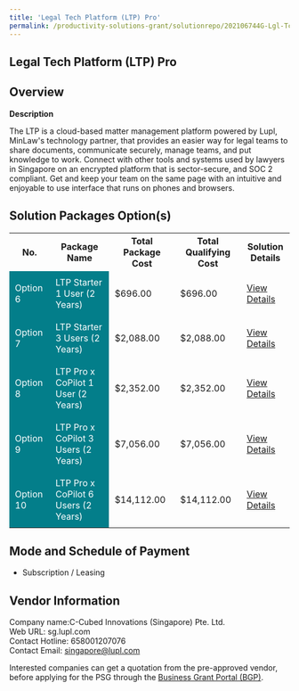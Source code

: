 ```yaml
---
title: 'Legal Tech Platform (LTP) Pro'
permalink: /productivity-solutions-grant/solutionrepo/202106744G-Lgl-Tch-Pltform-LTP-Pro-G
---
```


## Legal Tech Platform (LTP) Pro

## Overview

**Description**

The LTP is a cloud-based matter management platform powered by Lupl, MinLaw's technology partner, that provides an easier way for legal teams to share documents, communicate securely, manage teams, and put knowledge to work. Connect with other tools and systems used by lawyers in Singapore on an encrypted platform that is sector-secure, and SOC 2 compliant. Get and keep your team on the same page with an intuitive and enjoyable to use interface that runs on phones and browsers.

## Solution Packages Option(s)

<table>
<tr>
<th><b>No.</b></th>
<th><b>Package Name</b></th>
<th><b>Total Package Cost</b></th>
<th><b>Total Qualifying Cost</b></th>
<th><b>Solution Details</b></th>
</tr>
<tr>
<td style='padding: 10px; background-color: #037E8A; color: #FFFFFF;'>Option 6</td>
<td style='padding: 10px; background-color: #037E8A; color: #FFFFFF;'>LTP Starter 1 User (2 Years)</td>
<td style='padding: 10px;'>$696.00</td>
<td style='padding: 10px;'>$696.00</td>
<td style='padding: 10px;'><a href='/images/psg/202106744G_20230097_05092024_Desensitised_Annex3_Part1.pdf' target='_blank'>View Details</a></td>
</tr>
<tr>
<td style='padding: 10px; background-color: #037E8A; color: #FFFFFF;'>Option 7</td>
<td style='padding: 10px; background-color: #037E8A; color: #FFFFFF;'>LTP Starter 3 Users (2 Years)</td>
<td style='padding: 10px;'>$2,088.00</td>
<td style='padding: 10px;'>$2,088.00</td>
<td style='padding: 10px;'><a href='/images/psg/202106744G_20230097_05092024_Desensitised_Annex3_Part2.pdf' target='_blank'>View Details</a></td>
</tr>
<tr>
<td style='padding: 10px; background-color: #037E8A; color: #FFFFFF;'>Option 8</td>
<td style='padding: 10px; background-color: #037E8A; color: #FFFFFF;'>LTP Pro x CoPilot 1 User (2 Years)</td>
<td style='padding: 10px;'>$2,352.00</td>
<td style='padding: 10px;'>$2,352.00</td>
<td style='padding: 10px;'><a href='/images/psg/202106744G_20230097_05092024_Desensitised_Annex3_Part3.pdf' target='_blank'>View Details</a></td>
</tr>
<tr>
<td style='padding: 10px; background-color: #037E8A; color: #FFFFFF;'>Option 9</td>
<td style='padding: 10px; background-color: #037E8A; color: #FFFFFF;'>LTP Pro x CoPilot 3 Users (2 Years)</td>
<td style='padding: 10px;'>$7,056.00</td>
<td style='padding: 10px;'>$7,056.00</td>
<td style='padding: 10px;'><a href='/images/psg/202106744G_20230097_05092024_Desensitised_Annex3_Part4.pdf' target='_blank'>View Details</a></td>
</tr>
<tr>
<td style='padding: 10px; background-color: #037E8A; color: #FFFFFF;'>Option 10</td>
<td style='padding: 10px; background-color: #037E8A; color: #FFFFFF;'>LTP Pro x CoPilot 6 Users (2 Years)</td>
<td style='padding: 10px;'>$14,112.00</td>
<td style='padding: 10px;'>$14,112.00</td>
<td style='padding: 10px;'><a href='/images/psg/202106744G_20230097_05092024_Desensitised_Annex3_Part5.pdf' target='_blank'>View Details</a></td>
</tr>
</table>

## Mode and Schedule of Payment

 - Subscription / Leasing

## Vendor Information

 Company name:C-Cubed Innovations (Singapore) Pte. Ltd.<br>Web URL: sg.lupl.com <br>Contact Hotline: 658001207076 <br>Contact Email: singapore@lupl.com 

Interested companies can get a quotation from the pre-approved vendor, before applying for the PSG through the <a href='https://www.businessgrants.gov.sg/' target='_blank' rel='noopener'>Business Grant Portal (BGP)</a>.

<script src="/jquery/resize-tables.js"></script>
